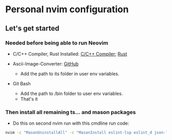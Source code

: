# Personal nvim configuration

## Let's get started

### Needed before being able to run Neovim

- C/C++ Compiler, Rust Installed: [C/C++ Compiler](https://www.freecodecamp.org/news/how-to-install-c-and-cpp-compiler-on-windows/); [Rust](https://www.rust-lang.org/)

- Ascii-Image-Converter: [GitHub](https://github.com/TheZoraiz/ascii-image-converter#windows)

  - Add the path to its folder in user env variables.

- Git Bash
  - Add the path to /bin folder to user env variables.
  - That's it

### Then install all remaining ts... and mason packages

- Do this on second nvim run with this cmdline run code:

```sh
nvim -c "MasonUninstallAll" -c "MasonInstall eslint-lsp eslint_d json-lsp jsonld-lsp jsonlint lua-language-server markdown-toc marksman markdownlint prettier prettierd rust-analyzer stylelint stylelint-lsp tailwindcss-language-server ts-standard typescript-language-server svelte-language-server prisma-language-server" -c "TSInstall javascript tsx jsx typescript lua rust svelte prisma" -c "MasonUpdateAll" -c "!echo 'When everything is done.... you can now close nvim with :q (maybe 3x times)'"
```

